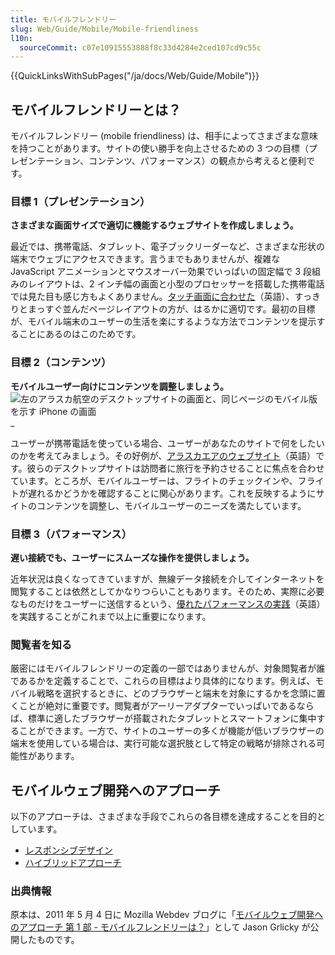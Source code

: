 ```yaml
---
title: モバイルフレンドリー
slug: Web/Guide/Mobile/Mobile-friendliness
l10n:
  sourceCommit: c07e10915553888f8c33d4284e2ced107cd9c55c
---
```


{{QuickLinksWithSubPages("/ja/docs/Web/Guide/Mobile")}}

## モバイルフレンドリーとは？

モバイルフレンドリー (mobile friendliness) は、相手によってさまざまな意味を持つことがあります。サイトの使い勝手を向上させるための 3 つの目標（プレゼンテーション、コンテンツ、パフォーマンス）の観点から考えると便利です。

### 目標 1（プレゼンテーション）

**さまざまな画面サイズで適切に機能するウェブサイトを作成しましょう。**

最近では、携帯電話、タブレット、電子ブックリーダーなど、さまざまな形状の端末でウェブにアクセスできます。言うまでもありませんが、複雑な JavaScript アニメーションとマウスオーバー効果でいっぱいの固定幅で 3 段組みのレイアウトは、2 インチ幅の画面と小型のプロセッサーを搭載した携帯電話では見た目も感じ方もよくありません。[タッチ画面に合わせた](https://www.lukew.com/ff/entry.asp?1085)（英語）、すっきりとまっすぐ並んだページレイアウトの方が、はるかに適切です。最初の目標が、モバイル端末のユーザーの生活を楽にするような方法でコンテンツを提示することにあるのはこのためです。

### 目標 2（コンテンツ）

**モバイルユーザー向けにコンテンツを調整しましょう。**
![左のアラスカ航空のデスクトップサイトの画面と、同じページのモバイル版を示す iPhone の画面](alaska_air_mobile_and_desktop-300x225.png)_

ユーザーが携帯電話を使っている場合、ユーザーがあなたのサイトで何をしたいのかを考えてみましょう。その好例が、[アラスカエアのウェブサイト](http://www.alaskaair.com/)（英語）です。彼らのデスクトップサイトは訪問者に旅行を予約させることに焦点を合わせています。ところが、モバイルユーザーは、フライトのチェックインや、フライトが遅れるかどうかを確認することに関心があります。これを反映するようにサイトのコンテンツを調整し、モバイルユーザーのニーズを満たしています。

### 目標 3（パフォーマンス）

**遅い接続でも、ユーザーにスムーズな操作を提供しましょう。**

近年状況は良くなってきていますが、無線データ接続を介してインターネットを閲覧することは依然としてかなりつらいこともあります。そのため、実際に必要なものだけをユーザーに送信するという、[優れたパフォーマンスの実践](https://developer.yahoo.com/performance/rules.html)（英語）を実践することがこれまで以上に重要になります。

### 閲覧者を知る

厳密にはモバイルフレンドリーの定義の一部ではありませんが、対象閲覧者が誰であるかを定義することで、これらの目標はより具体的になります。例えば、モバイル戦略を選択するときに、どのブラウザーと端末を対象にするかを念頭に置くことが絶対に重要です。閲覧者がアーリーアダプターでいっぱいであるならば、標準に適したブラウザーが搭載されたタブレットとスマートフォンに集中することができます。一方で、サイトのユーザーの多くが機能が低いブラウザーの端末を使用している場合は、実行可能な選択肢として特定の戦略が排除される可能性があります。

## モバイルウェブ開発へのアプローチ

以下のアプローチは、さまざまな手段でこれらの各目標を達成することを目的としています。

- [レスポンシブデザイン](/ja/docs/Learn/CSS/CSS_layout/Responsive_Design)
- [ハイブリッドアプローチ](/ja/docs/Web/Guide/Mobile/A_hybrid_approach)

### 出典情報

原本は、2011 年 5 月 4 日に Mozilla Webdev ブログに「[モバイルウェブ開発へのアプローチ 第 1 部 - モバイルフレンドリーは？](https://blog.mozilla.org/webdev/2011/05/04/approaches-to-mobile-web-development-part-1-what-is-mobile-friendliness/)」として Jason Grlicky が公開したものです。
